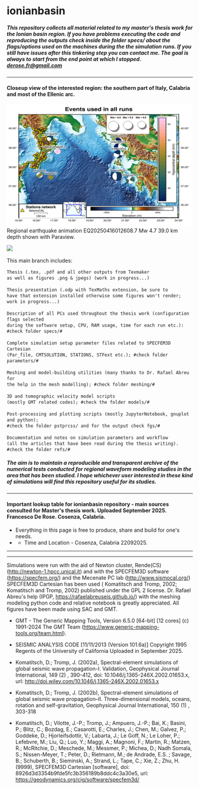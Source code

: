 # ionianbasin
##### This repository collects all material related to my master's thesis work for the Ionian basin region. If you have problems executing the code and reproducing the outputs check inside the folder specs/ about the flags/options used on the machines during the the simulation runs. If you still have issues after this tinkering step you can contact me. The goal is always to start from the end point at which I stopped. derose.fr@gmail.com
---------------------
#### Closeup view of the interested region: the southern part of Italy, Calabria and most of the Ellenic arc.
<img src="events_runs.png" width="500" alt="Closeup of the Ionian basin arc">
Regional earthquake animation EQ20250416012608.7 Mw 4.7 39.0 km depth shown with Paraview.

![](open.gif)

This main branch includes:
        
    Thesis (.tex, .pdf and all other outputs from Texmaker 
    as well as figures .png & jpegs) (work in progress...)

    Thesis presentation (.odp with TexMaths extension, be sure to 
    have that extension installed otherwise some figures won't render; work in progress...)

    Description of all PCs used throughout the thesis work (configuration flags selected 
    during the software setup, CPU, RAM usage, time for each run etc.): #check folder specs/#

    Complete simulation setup parameter files related to SPECFEM3D Cartesian
    (Par_file, CMTSOLUTION, STATIONS, STFext etc.); #check folder parameters/#

    Meshing and model-building utilities (many thanks to Dr. Rafael Abreu for 
    the help in the mesh modelling); #check folder meshing/# 

    3D and tomographic velocity model scripts 
    (mostly GMT related codes); #check the folder models/#

    Post-processing and plotting scripts (mostly JupyterNotebook, gnuplot and python);
    #check the folder pstprcss/ and for the output check fgs/#

    Documentation and notes on simulation parameters and workflow
    (all the articles that have been read during the thesis writing). #check the folder refs/# 

##### The aim is to maintain a reproducible and transparent archive of the numerical tests conducted for regional waveform modeling studies in the area that has been studied. I hope whichever user interested in these kind of simulations will find this repository useful for its studies.

***
#### Important lookup table for ionianbasin repository -  main sources consulted for Master's thesis work. Uploaded September 2025. Francesco De Rose. Cosenza, Calabria.
* Everything in this page is free to produce, share and build for one's needs.
* * Time and Location - Cosenza, Calabria 22092025.
***

---------------------
Simulations were run with the aid of Newton cluster, Rende(CS) (http://newton-1.hpcc.unical.it) and with the SPECFEM3D software (https://specfem.org/) and the Mecenate PC lab (http://www.sismocal.org/)
SPECFEM3D Cartesian has been used ( Komatitsch and Tromp, 2002; Komatitsch and Tromp, 2002) published under the GPL 2 license.
Dr. Rafael Abreu's help (IPGP, https://rafaelabreuseis.github.io/)  with the meshing modeling python code and relative notebook is greatly appreciated. All figures have been made using SAC and GMT.
* GMT - The Generic Mapping Tools, Version 6.5.0 [64-bit] [12 cores] (c) 1991-2024 The GMT Team (https://www.generic-mapping-tools.org/team.html).
* SEISMIC ANALYSIS CODE [11/11/2013 (Version 101.6a)]  Copyright 1995 Regents of the University of California
Uploaded in September 2025.

* Komatitsch, D.; Tromp, J. (2002a), Spectral-element simulations of global seismic wave propagation-I. Validation, Geophysical Journal International, 149 (2) , 390-412, doi: 10.1046/j.1365-246X.2002.01653.x, url: http://doi.wiley.com/10.1046/j.1365-246X.2002.01653.x
* Komatitsch, D.; Tromp, J. (2002b), Spectral-element simulations of global seismic wave propagation–II. Three-dimensional models, oceans, rotation and self-gravitation, Geophysical Journal International, 150 (1) , 303-318
* Komatitsch, D.; Vilotte, J.-P.; Tromp, J.; Ampuero, J.-P.; Bai, K.; Basini, P.; Blitz, C.; Bozdag, E.; Casarotti, E.; Charles, J.; Chen, M.; Galvez, P.; Goddeke, D.; Hjorleifsdottir, V.; Labarta, J.; Le Goff, N.; Le Loher, P.; Lefebvre, M.; Liu, Q.; Luo, Y.; Maggi, A.; Magnoni, F.; Martin, R.; Matzen, R.; McRitchie, D.; Meschede, M.; Messmer, P.; Michea, D.; Nadh Somala, S.; Nissen-Meyer, T.; Peter, D.; Rietmann, M.; de Andrade, E.S. ; Savage, B.; Schuberth, B.; Sieminski, A.; Strand, L.; Tape, C.; Xie, Z.; Zhu, H. (9999), SPECFEM3D Cartesian [software], doi: 8926d3d3354b9fde5fc3b356189b8ddc4c3a30e5, url: https://geodynamics.org/cig/software/specfem3d/



